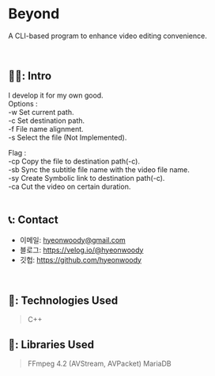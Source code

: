 # Beyond
A CLI-based program to enhance video editing convenience.

</br>

## 🧑‍💻: Intro
 I develop it for my own good.  
  Options :  
    -w Set current path.  
    -c Set destination path.  
    -f File name alignment.  
    -s Select the file (Not Implemented).  
  
  Flag :  
    -cp Copy the file to destination path(-c).  
    -sb Sync the subtitle file name with the video file name.  
    -sy Create Symbolic link to destination path(-c).  
    -ca Cut the video on certain duration.  
 </br>

## 📞: Contact
- 이메일: hyeonwoody@gmail.com
- 블로그: https://velog.io/@hyeonwoody
- 깃헙: https://github.com/hyeonwoody

</br>

## 🧱: Technologies Used
>C++

## 📖: Libraries Used
>FFmpeg 4.2 (AVStream, AVPacket)
>MariaDB
